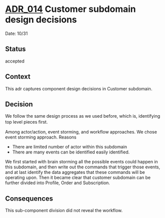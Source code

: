 # [ADR_014](../../README.md) Customer subdomain design decisions 

Date: 10/31

## Status

accepted

## Context

This adr captures component design decisions in Customer subdomain.

## Decision

We follow the same design process as we used before, which is, identifying top level pieces first. 　 

Among actor/action, event storming, and workflow approaches. We chose event storming approach. Reasons 
+ There are limited number of actor within this subdomain 
+ There are many events can be identified easily identified. 

We first started with brain storming all the possible events could happen in this subdomain, and then write out the commands that trigger those events, and at last identify the data aggregates that these commands will be operating upon. Then it became clear that customer subdomain can be further divided into Profile, Order and Subscription.

## Consequences
This sub-component division did not reveal the workflow.
